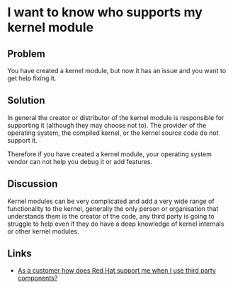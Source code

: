 # I want to know who supports my kernel module

## Problem

You have created a kernel module, but now it has an issue and you want to get help fixing it.

## Solution

In general the creator or distributor of the kernel module is responsible for supporting it (although they may choose not to). The provider of the operating system, the compiled kernel, or the kernel source code do not support it.

Therefore if you have created a kernel module, your operating system vendor can not help you debug it or add features.


## Discussion

Kernel modules can be very complicated and add a very wide range of functionality to the kernel, generally the only person or organisation that understands them is the creator of the code, any third party is going to struggle to help even if they do have a deep knowledge of kernel internals or other kernel modules.

## Links

* [As a customer how does Red Hat support me when I use third party components?](https://access.redhat.com/third-party-software-support)
